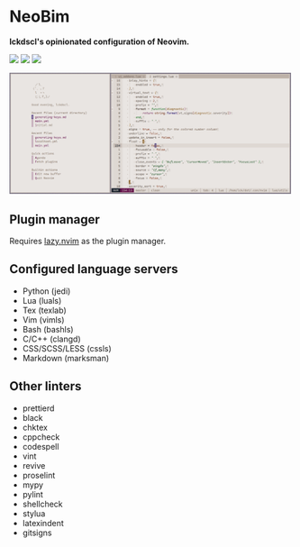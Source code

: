 # NeoBim

__lckdscl's opinionated configuration of Neovim.__

<a href="https://dotfyle.com/mstcl/neobim"><img src="https://dotfyle.com/mstcl/neobim/badges/plugins?style=flat-square" /></a>
<a href="https://dotfyle.com/mstcl/neobim"><img src="https://dotfyle.com/mstcl/neobim/badges/leaderkey?style=flat-square" /></a>
<a href="https://dotfyle.com/mstcl/neobim"><img src="https://dotfyle.com/mstcl/neobim/badges/plugin-manager?style=flat-square" /></a>

<img src="./pics/preview.png" alt="Editor" width="500"/>

## Plugin manager

Requires [lazy.nvim](https://github.com/folke/lazy.nvim) as the plugin manager.

## Configured language servers

- Python (jedi)
- Lua (luals)
- Tex (texlab)
- Vim (vimls)
- Bash (bashls)
- C/C++ (clangd)
- CSS/SCSS/LESS (cssls)
- Markdown (marksman)

## Other linters

- prettierd
- black
- chktex
- cppcheck
- codespell
- vint
- revive
- proselint
- mypy
- pylint
- shellcheck
- stylua
- latexindent
- gitsigns
